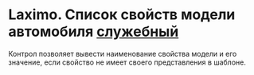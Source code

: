 ﻿---
description: 2.4.7
---
# Laximo. Список свойств модели автомобиля [служебный](!)
Контрол позволяет вывести наименование свойства модели и его значение, если свойство не имеет своего представления в шаблоне.
